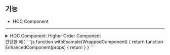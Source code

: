 ## 기능
* HOC Component

--------------------------------------------------------------------------------------------------------


<details>
  <summary>HOC Component: Higher Order Component</summary>
  <div markdown="1">
    <ul>
      <li>
        고차 컴포넌트는 컴포넌트를 매개변수로 받고, 리턴할때 새로운 컴포넌트를 반환하는 함수를 의미한다.
        고차 함수와 비슷하지만 고차함수는 함수를 함수를 리턴하는 것과비슷한 원리이다. 
        고차 컴포넌트는 함수 대신 컴포넌트를 인자로 받아 컴포넌트를 리턴한다고 생각하면된다.
      </li>
      <li>
        고차 컴포넌트를 만들때는, 커스텀 훅을 만들때처럼 use를 붙여 네이밍을 하듯이, "with"을 붙어 네이밍을 하는 컨벤션이 존재한다
      </li>
    </ul>
  </div>
</details>
              간단한 예 ) 
```js
function withExample(WrappedComponent) {
  return function EnhancedComponent(props) {
    return <WrappedComponent {...props} extraProp="example" />
  }
}
```
